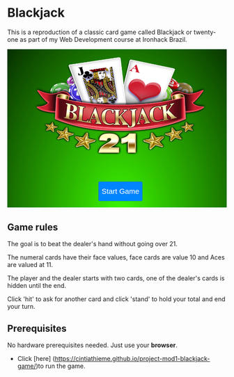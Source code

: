 # Blackjack

This is a reproduction of a classic card game called Blackjack or twenty-one as part of my Web Development course at Ironhack Brazil.

<img src="./images/screenshot-game.png" alt="screenshot-game">

## Game rules

The goal is to beat the dealer's hand without going over 21. 

The numeral cards have their face values, face cards are value 10 and Aces are valued at 11.

The player and the dealer starts with two cards, one of the dealer's cards is hidden until the end.

Click 'hit' to ask for another card and click 'stand' to hold your total and end your turn.

## Prerequisites

No hardware prerequisites needed. Just use your **browser**.

* Click [here] (https://cintiathieme.github.io/project-mod1-blackjack-game/)to run the game.

